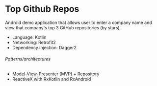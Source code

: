 # Top Github Repos

Android demo application that allows user to enter a company name and view that company's top 3 GitHub repositories (by stars).

- Language: Kotlin
- Networking: Retrofit2
- Dependency injection: Dagger2

###### Patterns/architectures
- Model-View-Presenter (MVP) + Repository 
- ReactiveX with RxKotlin and RxAndroid


